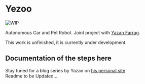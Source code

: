 # Yezoo
![WIP](https://img.shields.io/badge/work_in-progress-blue)

Autonomous Car and Pet Robot. Joint project with [Yazan Farrag](https://github.com/YazaKnight).

This work is unfinished, it is currently under development.

## Documentation of the steps here
Stay tuned for a blog series by Yazan on [his personal site](https://yazaknight.github.io/Profile/)  
Readme to be Updated...

